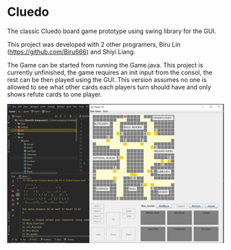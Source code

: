 # Cluedo
The classic Cluedo board game prototype using swing library for the GUI.

This project was developed with 2 other programers, Biru Lin (https://github.com/Biru666) and Shiyi Liang.

The Game can be started from running the Game.java. This project is currently unfinished, the game requires an init input from the consol, the rest can be then played using the GUI. This version assumes no one is allowed to see what other cards each players turn should have and only shows refute cards to one player.

![cluedo](cluedo.JPG)
